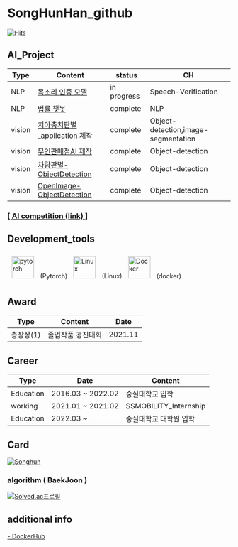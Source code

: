 # SongHunHan_github

[![Hits](https://hits.seeyoufarm.com/api/count/incr/badge.svg?url=https%3A%2F%2Fgithub.com%2FSongHunHan&count_bg=%23FF8888&title_bg=%239BB1FF&icon=&icon_color=%23D99595&title=visit+&edge_flat=false)](https://hits.seeyoufarm.com)

## AI_Project

| Type | Content | status | CH |
|---|---|---|---|
| NLP | [목소리 인증 모델](https://github.com/SongHunHan/speech-verification) | in progress | Speech-Verification | 
| NLP | [법률 챗봇](https://github.com/SongHunHan/LawRAG_ChatBot) | complete | NLP | Langchain, RAG |
| vision | [치아충치판별_application 제작](https://github.com/SongHunHan/AI_cavityDetection) | complete | Object-detection,image-segmentation |
| vision | [무인판매점AI 제작](https://github.com/SongHunHan/AI_yolov5_autoshop) | complete | Object-detection |
| vision | [차량판별-ObjectDetection](https://github.com/SongHunHan/AI_VehicleDetection) | complete | Object-detection |
| vision | [OpenImage-ObjectDetection](https://github.com/SongHunHan/OpenImage-ObjectDetection) | complete | Object-detection | using OIDv4 |


### [  [ AI competition (link) ] ](https://github.com/SongHunHan/Kaggle)

## Development_tools
<div align="left">
<img style="margin: 10px" src="https://profilinator.rishav.dev/skills-assets/pytorch-icon.svg" alt="pytorch" height="50" /> 
(Pytorch)
<img style="margin: 10px" src="https://profilinator.rishav.dev/skills-assets/linux-original.svg" alt="Linux" height="50" />  
(Linux)
<img style="margin: 10px" src="https://profilinator.rishav.dev/skills-assets/docker-original-wordmark.svg" alt="Docker" height="50" />
(docker)
</div>
</table>  


## Award

| Type | Content | Date | 
|------|---|---|
| 총장상(1) | 졸업작품 경진대회 | 2021.11 |

## Career

| Type | Date | Content | 
|------|---|---|
| Education | 2016.03 ~ 2022.02 | 숭실대학교 입학 |
| working | 2021.01 ~ 2021.02 | SSMOBILITY_Internship |
| Education | 2022.03 ~ | 숭실대학교 대학원 입학 |

## Card

[![Songhun](https://github-readme-stats.vercel.app/api?username=SongHunHan)](https://github.com/SongHunHan)

### algorithm ( BaekJoon )
[![Solved.ac프로필](http://mazassumnida.wtf/api/v2/generate_badge?boj=gksthdgns3)](https://solved.ac/profile/gksthdgns3)

## additional info
[ - DockerHub](https://hub.docker.com/repository/docker/hansonghun/songhun_pytorch/tags?page=1&ordering=last_updated) 
